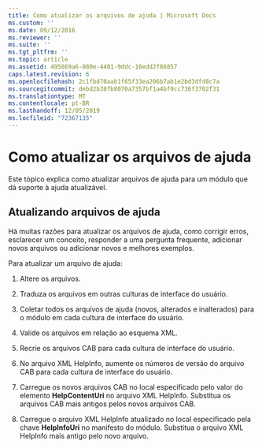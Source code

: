 ```yaml
---
title: Como atualizar os arquivos de ajuda | Microsoft Docs
ms.custom: ''
ms.date: 09/12/2016
ms.reviewer: ''
ms.suite: ''
ms.tgt_pltfrm: ''
ms.topic: article
ms.assetid: 495869a6-080e-4401-9ddc-16edd2f86857
caps.latest.revision: 6
ms.openlocfilehash: 2c1fbd70aab1f65f33ea206b7ab1e2bd3dfd8c7a
ms.sourcegitcommit: debd2b38fb8070a7357bf1a4bf9cc736f3702f31
ms.translationtype: MT
ms.contentlocale: pt-BR
ms.lasthandoff: 12/05/2019
ms.locfileid: "72367135"
---
```

# <a name="how-to-update-help-files"></a>Como atualizar os arquivos de ajuda

Este tópico explica como atualizar arquivos de ajuda para um módulo que dá suporte à ajuda atualizável.

## <a name="updating-help-files"></a>Atualizando arquivos de ajuda

Há muitas razões para atualizar os arquivos de ajuda, como corrigir erros, esclarecer um conceito, responder a uma pergunta frequente, adicionar novos arquivos ou adicionar novos e melhores exemplos.

Para atualizar um arquivo de ajuda:

1. Altere os arquivos.

2. Traduza os arquivos em outras culturas de interface do usuário.

3. Coletar todos os arquivos de ajuda (novos, alterados e inalterados) para o módulo em cada cultura de interface do usuário.

4. Valide os arquivos em relação ao esquema XML.

5. Recrie os arquivos CAB para cada cultura de interface do usuário.

6. No arquivo XML HelpInfo, aumente os números de versão do arquivo CAB para cada cultura de interface do usuário.

7. Carregue os novos arquivos CAB no local especificado pelo valor do elemento **HelpContentUri** no arquivo XML HelpInfo. Substitua os arquivos CAB mais antigos pelos novos arquivos CAB.

8. Carregue o arquivo XML HelpInfo atualizado no local especificado pela chave **HelpInfoUri** no manifesto do módulo. Substitua o arquivo XML HelpInfo mais antigo pelo novo arquivo.